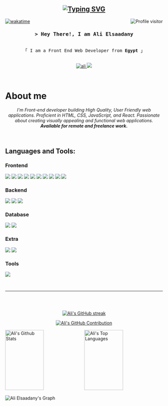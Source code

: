 
<h2 align="center">
<a href="https://git.io/typing-svg"><img src="https://readme-typing-svg.herokuapp.com?font=Fira+Code&duration=3000&pause=1000&center=true&vCenter=true&repeat=false&random=false&width=435&lines=Welcome+To+My+Github+Profile" alt="Typing SVG" /></a>
</h2>


<a href="https://komarev.com/ghpvc/?username=ali1kh">
  <img align="right" src="https://komarev.com/ghpvc/?username=ali1kh&label=Visitors&color=0e75b6&style=flat" alt="Profile visitor" />
</a>

[![wakatime](https://wakatime.com/badge/user/018b51c2-85fb-4d4b-93c2-2e41856c88f8.svg)](https://wakatime.com/@018b51c2-85fb-4d4b-93c2-2e41856c88f8)

<!-- Intro  -->
<h3 align="center">
        <samp>&gt; Hey There!, I am
                <b>Ali Elsaadany</b>
        </samp>
</h3>

<p align="center"> 
  <samp>
    <br>
    「 I am a Front End Web Developer from <b>Egypt</b> 」
    <br>
    <br>
  </samp>
</p>

<!-- Website -->
<p align="center">
<!-- <a href="https://ali1kh.com" target="blank">
  <img src="https://img.shields.io/badge/Website-DC143C?style=for-the-badge&logo=medium&logoColor=white" alt="ali" />
 </a>-->
<!-- linkedin -->
 <a href="https://linkedin.com/in/ali1kh" target="_blank">
  <img src="https://img.shields.io/badge/LinkedIn-0077B5?style=for-the-badge&logo=linkedin&logoColor=white" alt="ali"/>
 </a>
<!-- twitter -->
 <a href="https://twitter.com/aly1kh" target="_blank">
  <img src="https://img.shields.io/badge/Twitter-1DA1F2?style=for-the-badge&logo=twitter&logoColor=white" />
 </a>
</p>
<br />

<!-- About Section -->
 # About me
 
<p align="center">
<em>
I'm Front-end developer building High Quality, User Friendly web applications. Proficient in HTML, CSS,
JavaScript, and React. Passionate about creating visually appealing and functional web applications.
<b>Available for remote and freelance work.</b>
</em>
</p>
<br/>
 <!--
 # Technical Skills
![Javascript](https://img.shields.io/badge/Javascript-F0DB4F?style=for-the-badge&labelColor=black&logo=javascript&logoColor=F0DB4F)
![React](https://img.shields.io/badge/-React-61DBFB?style=for-the-badge&labelColor=black&logo=react&logoColor=61DBFB)
![Typescript](https://img.shields.io/badge/Typescript-007acc?style=for-the-badge&labelColor=black&logo=typescript&logoColor=007acc)
![Next.js](https://img.shields.io/badge/next.js-000000?style=for-the-badge&logo=nextdotjs&logoColor=white)
![Nodejs](https://img.shields.io/badge/Nodejs-3C873A?style=for-the-badge&labelColor=black&logo=node.js&logoColor=3C873A)
![Express.js](https://img.shields.io/badge/Express.js-000000?style=for-the-badge&logo=express&logoColor=white)
![MongoDB](https://img.shields.io/badge/MongoDB-4EA94B?style=for-the-badge&logo=mongodb&logoColor=white)
![HTML](https://img.shields.io/badge/HTML5-E34F26?style=for-the-badge&logo=html5&logoColor=white)
![CSS3](https://img.shields.io/badge/CSS3-1572B6?style=for-the-badge&logo=css3&logoColor=white)
![SASS Badge](https://img.shields.io/badge/Sass-CC6699?style=for-the-badge&logo=sass&logoColor=white)
![Ant-Design](https://img.shields.io/badge/AntDesign-0170FE?style=for-the-badge&logo=antdesign&logoColor=white)
![Tailwind](https://img.shields.io/badge/Tailwind_CSS-092749?style=for-the-badge&logo=tailwindcss&logoColor=06B6D4&labelColor=000000)
![Bootstrap](https://img.shields.io/badge/Bootstrap-563D7C?style=for-the-badge&logo=bootstrap&logoColor=white)
![Strapi](https://img.shields.io/badge/strapi-2E7EEA?style=for-the-badge&logo=strapi&logoColor=white)
![Markdown](https://img.shields.io/badge/Markdown-000000?style=for-the-badge&logo=markdown&logoColor=white)
![Redux](https://img.shields.io/badge/Redux-593D88?style=for-the-badge&logo=redux&logoColor=white)
![React Query](https://img.shields.io/badge/-React_Query-FF4154?style=for-the-badge&logo=react%20query&logoColor=white)
![VSCode](https://img.shields.io/badge/Visual_Studio-0078d7?style=for-the-badge&logo=visual%20studio&logoColor=white)
![Git](https://img.shields.io/badge/Git-F05032?style=for-the-badge&logo=git&logoColor=white)
-->

## Languages and Tools:

<h3>Frontend</h3>
<p align="left">
    <img src="https://img.shields.io/badge/JavaScript-323330?style=for-the-badge&logo=javascript&logoColor=F7DF1E" />
  <img src="https://img.shields.io/badge/React-20232A?style=for-the-badge&logo=react&logoColor=61DAFB" />
  <img src="https://img.shields.io/badge/TypeScript-007ACC?style=for-the-badge&logo=typescript&logoColor=white" />
  <img src="https://img.shields.io/badge/next%20js-000000?style=for-the-badge&logo=nextdotjs&logoColor=white" />
  <img src="https://img.shields.io/badge/Redux-593D88?style=for-the-badge&logo=redux&logoColor=white" />
  <img src="https://img.shields.io/badge/jQuery-0769AD?style=for-the-badge&logo=jquery&logoColor=white" />
  <img src="https://img.shields.io/badge/HTML5-E34F26?style=for-the-badge&logo=html5&logoColor=white" />
  <img src="https://img.shields.io/badge/CSS3-1572B6?style=for-the-badge&logo=css3&logoColor=white" />
  <img src="https://img.shields.io/badge/Sass-CC6699?style=for-the-badge&logo=sass&logoColor=white" />
  <img src="https://img.shields.io/badge/Bootstrap-563D7C?style=for-the-badge&logo=bootstrap&logoColor=white" />
</p>


<h3>Backend</h3>
<p align="left">
  <img src="https://img.shields.io/badge/Node%20js-339933?style=for-the-badge&logo=nodedotjs&logoColor=white" />
  <img src="https://img.shields.io/badge/Express%20js-000000?style=for-the-badge&logo=express&logoColor=white" />
  <img src="https://img.shields.io/badge/nestjs-E0234E?style=for-the-badge&logo=nestjs&logoColor=white" />
</p>

<h3>Database</h3>
<p align="left">
<img src="https://img.shields.io/badge/MongoDB-4EA94B?style=for-the-badge&logo=mongodb&logoColor=white" />
<img src="https://img.shields.io/badge/MySQL-005C84?style=for-the-badge&logo=mysql&logoColor=white" />
</p>

<h3>Extra</h3>
<p align="left">
  <img src="https://img.shields.io/badge/Arduino-00979D?style=for-the-badge&logo=Arduino&logoColor=white" />
  <img src="https://img.shields.io/badge/Oracle-F80000?style=for-the-badge&logo=Oracle&logoColor=white" />
</p>

<h3>Tools</h3>
<p align="left">
  <a href="https://skillicons.dev">
    <img src="https://skillicons.dev/icons?i=git,github,docker,figma,idea,vscode,postman" />
  </a>
</p>
<br/>
<hr/>


<!--
## Top Projects -

[![Fresh Cart](https://github-readme-stats.vercel.app/api/pin/?username=ali1kh&repo=fresh-cart&border_color=36BCF7FF&bg_color=0D1117&title_color=C9D1D9&text_color=8B949E&icon_color=7F3FBF)](https://github.com/alsiam/web-projects)

<p align="left">
  <a href="https://github.com/ali1kh?tab=repositories" target="_blank"><img alt="All Repositories" title="All Repositories" src="https://img.shields.io/badge/-All%20Repos-2962FF?style=for-the-badge&logo=koding&logoColor=white"/></a>
</p>
-->



<br/>
<br/>

<p align="center">
  <a href="https://github.com/ali1kh">
    <img src="https://github-readme-streak-stats.herokuapp.com/?user=ali1kh&theme=radical&border=7F3FBF&background=0D1117" alt="Ali's GitHub streak"/>
  </a>
</p>

<p align="center">
  <a href="https://github.com/ali1kh">
    <img src="https://github-profile-summary-cards.vercel.app/api/cards/profile-details?username=ali1kh&theme=radical" alt="Ali's GitHub Contribution"/>
  </a>
</p>

<a> 
    <a href="https://github.com/ali1kh"><img alt="Ali's Github Stats" src="https://denvercoder1-github-readme-stats.vercel.app/api?username=ali1kh&show_icons=true&count_private=true&theme=react&border_color=7F3FBF&bg_color=0D1117&title_color=F85D7F&icon_color=F8D866" height="192px" width="49.5%"/></a>
  <a href="https://github.com/ali1kh"><img alt="Ali's Top Languages" src="https://denvercoder1-github-readme-stats.vercel.app/api/top-langs/?username=ali1kh&langs_count=8&layout=compact&theme=react&border_color=7F3FBF&bg_color=0D1117&title_color=F85D7F&icon_color=F8D866" height="192px" width="49.5%"/></a>
  <br/>
</a>


![Ali Elsaadany's Graph](https://github-readme-activity-graph.vercel.app/graph?username=ali1kh&custom_title=Ali%20Elsaadany's%20GitHub%20Activity%20Graph&bg_color=0D1117&color=7F3FBF&line=7F3FBF&point=7F3FBF&area_color=FFFFFF&title_color=FFFFFF&area=true)
